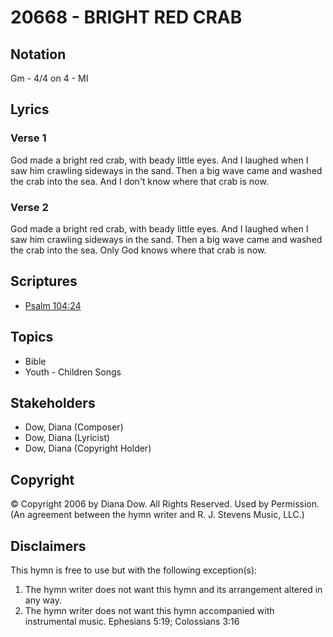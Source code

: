# 20668 - BRIGHT RED CRAB

## Notation

Gm - 4/4 on 4 - MI

## Lyrics

### Verse 1

God made a bright red crab, with beady little eyes. And I laughed when I saw him crawling sideways in the sand. Then a big wave came and washed the crab into the sea. And I don't know where that crab is now.

### Verse 2

God made a bright red crab, with beady little eyes. And I laughed when I saw him crawling sideways in the sand. Then a big wave came and washed the crab into the sea. Only God knows where that crab is now.


## Scriptures

- [Psalm 104:24](https://www.biblegateway.com/passage/?search=Psalm%20104%3A24)

## Topics

- Bible
- Youth - Children Songs

## Stakeholders

- Dow, Diana (Composer)
- Dow, Diana (Lyricist)
- Dow, Diana (Copyright Holder)

## Copyright

© Copyright 2006 by Diana Dow. All Rights Reserved. Used by Permission.
(An agreement between the hymn writer and R. J. Stevens Music, LLC.)

## Disclaimers

This hymn is free to use but with the following exception(s):
1. The hymn writer does not want this hymn and its arrangement altered in any way.
2. The hymn writer does not want this hymn accompanied with instrumental music.
Ephesians 5:19; Colossians 3:16

